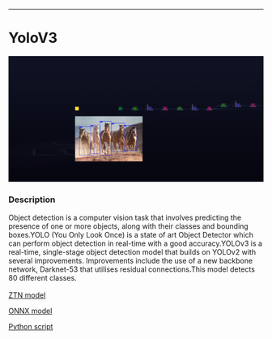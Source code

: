 ***

# **YoloV3**

<img src="yolo_V3.gif">

### Description

Object detection is a computer vision task that involves predicting the presence of one or more objects, along with their classes and bounding boxes.YOLO (You Only Look Once) is a state of art Object Detector which can perform object detection in real-time with a good accuracy.YOLOv3 is a real-time, single-stage object detection model that builds on YOLOv2 with several improvements. Improvements include the use of a new backbone network, Darknet-53 that utilises residual connections.This model detects 80 different classes.
<br /><br />
[ZTN model](ztn/yolo_V3.ztn)

[ONNX model](yolo_v3.onnx)

[Python script](yolo_V3.py)
<br /><br />
